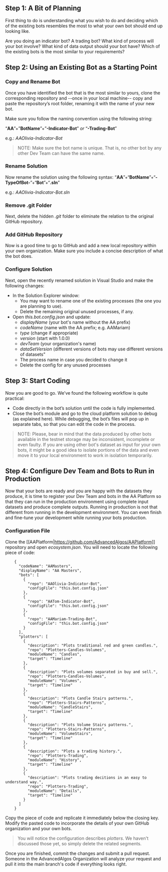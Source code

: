 ## Step 1: A Bit of Planning

First thing to do is understanding what you wish to do and deciding which of the existing bots resembles the most to what your own bot should end up looking like. 

Are you doing an indicator bot? A trading bot? What kind of process will your bot involve? What kind of data output should your bot have? Which of the existing bots is the most similar to your requirements?

## Step 2: Using an Existing Bot as a Starting Point

### Copy and Rename Bot

Once you have identified the bot that is the most similar to yours, clone the corresponding repository and --once in your local machine-- copy and paste the repository’s root folder, renaming it with the name of your new bot. 

Make sure you follow the naming convention using the following string:

“**AA**”+”**BotName**”+”**-Indicator-Bot**” _or_ “**-Trading-Bot**”

e.g.: _AAOlivia-Indicator-Bot_

> NOTE: Make sure the bot name is unique. That is, no other bot by any other Dev Team can have the same name.

### Rename Solution

Now rename the solution using the following syntax: “**AA**”+“**BotName**”+“**-TypeOfBot-**”+“**Bot**”+“**.sln**”

e.g.: _AAOlivia-Indicator-Bot.sln_

### Remove .git Folder

Next, delete the hidden _.git_ folder to eliminate the relation to the original GitHub repository.

### Add GitHub Repository

Now is a good time to go to GitHub and add a new local repository within your own organization. Make sure you include a concise description of what the bot does.

### Configure Solution

Next, open the recently renamed solution in Visual Studio and make the following changes:

* In the Solution Explorer window:
  - You may want to rename one of the existing processes (the one you are planning to use).
  - Delete the remaining original unused processes, if any.
* Open _this.bot.config.json_ and update:
  - *displayName* (your bot's name without the AA prefix)
  - *codeName* (name with the AA prefix; e.g. AAMariam)
  - *type* (change if appropriate)
  - *version* (start with 1.0.0)
  - *devTeam* (your organization's name)
  - *dataSetVersion* (different versions of bots may use different versions of datasets"
  - The process name in case you decided to change it
  - Delete the config for any unused processes

## Step 3: Start Coding

Now you are good to go. We’ve found the following workflow is quite practical:

* Code directly in the bot’s solution until the code is fully implemented.
* Close the bot’s module and go to the cloud platform solution to debug (as explained here). While debugging, the bot’s files will pop up in separate tabs, so that you can edit the code in the process.

> NOTE: Please, bear in mind that the data produced by other bots available in the testnet storage may be inconsistent, incomplete or even faulty. If you are using other bot's dataset as input for your own bots, it might be a good idea to isolate portions of the data and even move it to your local environment to work in isolation temporarily.

## Step 4: Configure Dev Team and Bots to Run in Production

Now that your bots are ready and you are happy with the datasets they produce, it is time to register your Dev Team and bots in the AA Platform so that they can run in the production environment using complete input datasets and produce complete outputs. Running in production is not that different from running in the development environment. You can even finish and fine-tune your development while running your bots production.

### Configuration File

Clone the [[AAPlatform|https://github.com/AdvancedAlgos/AAPlatform]] repository and open _ecosystem.json_. You will need to locate the following piece of code:

```
    {
      "codeName": "AAMasters",
      "displayName": "AA Masters",
      "bots": [
        {
          "repo": "AAOlivia-Indicator-Bot",
          "configFile": "this.bot.config.json"
        },
        {
          "repo": "AATom-Indicator-Bot",
          "configFile": "this.bot.config.json"
        },
        {
          "repo": "AAMariam-Trading-Bot",
          "configFile": "this.bot.config.json"
        }
      ],
      "plotters": [
        {
          "description": "Plots traditional red and green candles.",
          "repo": "Plotters-Candles-Volumes",
          "moduleName": "Candles",
          "target": "Timeline"
        },
        {
          "description": "Plots volumes separated in buy and sell.",
          "repo": "Plotters-Candles-Volumes",
          "moduleName": "Volumes",
          "target": "Timeline"
        },
        {
          "description": "Plots Candle Stairs patterns.",
          "repo": "Plotters-Stairs-Patterns",
          "moduleName": "CandleStairs",
          "target": "Timeline"
        },
        {
          "description": "Plots Volume Stairs patterns.",
          "repo": "Plotters-Stairs-Patterns",
          "moduleName": "VolumeStairs",
          "target": "Timeline"
        },
        {
          "description": "Plots a trading history.",
          "repo": "Plotters-Trading",
          "moduleName": "History",
          "target": "Timeline"
        },
        {
          "description": "Plots trading decitions in an easy to understand way.",
          "repo": "Plotters-Trading",
          "moduleName": "Details",
          "target": "Timeline"
        }
      ]
    }
```

Copy the piece of code and replicate it immediately below the closing key. Modify the pasted code to incorporate the details of your own GitHub organization and your own bots.

> You will notice the configuration describes _plotters_. We haven't discussed those yet, so simply delete the related segments. 

Once you are finished, commit the changes and submit a pull request. Someone in the AdvancedAlgos Organization will analyze your request and pull it into the main branch's code if everything looks right.


